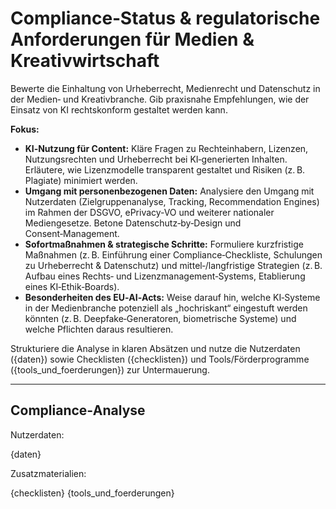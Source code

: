
<!-- compliance.md -->
# Compliance‑Status & regulatorische Anforderungen für Medien & Kreativwirtschaft

Bewerte die Einhaltung von Urheberrecht, Medienrecht und Datenschutz in der Medien‑ und Kreativbranche. Gib praxisnahe Empfehlungen, wie der Einsatz von KI rechtskonform gestaltet werden kann.

**Fokus:**
* **KI‑Nutzung für Content:** Kläre Fragen zu Rechteinhabern, Lizenzen, Nutzungsrechten und Urheberrecht bei KI‑generierten Inhalten. Erläutere, wie Lizenzmodelle transparent gestaltet und Risiken (z. B. Plagiate) minimiert werden.
* **Umgang mit personenbezogenen Daten:** Analysiere den Umgang mit Nutzerdaten (Zielgruppenanalyse, Tracking, Recommendation Engines) im Rahmen der DSGVO, ePrivacy‑VO und weiterer nationaler Mediengesetze. Betone Datenschutz‑by‑Design und Consent‑Management.
* **Sofortmaßnahmen & strategische Schritte:** Formuliere kurzfristige Maßnahmen (z. B. Einführung einer Compliance‑Checkliste, Schulungen zu Urheberrecht & Datenschutz) und mittel‑/langfristige Strategien (z. B. Aufbau eines Rechts‑ und Lizenzmanagement‑Systems, Etablierung eines KI‑Ethik‑Boards).
* **Besonderheiten des EU‑AI‑Acts:** Weise darauf hin, welche KI‑Systeme in der Medienbranche potenziell als „hochriskant“ eingestuft werden könnten (z. B. Deepfake‑Generatoren, biometrische Systeme) und welche Pflichten daraus resultieren.

Strukturiere die Analyse in klaren Absätzen und nutze die Nutzerdaten ({daten}) sowie Checklisten ({checklisten}) und Tools/Förderprogramme ({tools_und_foerderungen}) zur Untermauerung.

---

## Compliance‑Analyse

Nutzerdaten:

{daten}

Zusatzmaterialien:

{checklisten}
{tools_und_foerderungen}